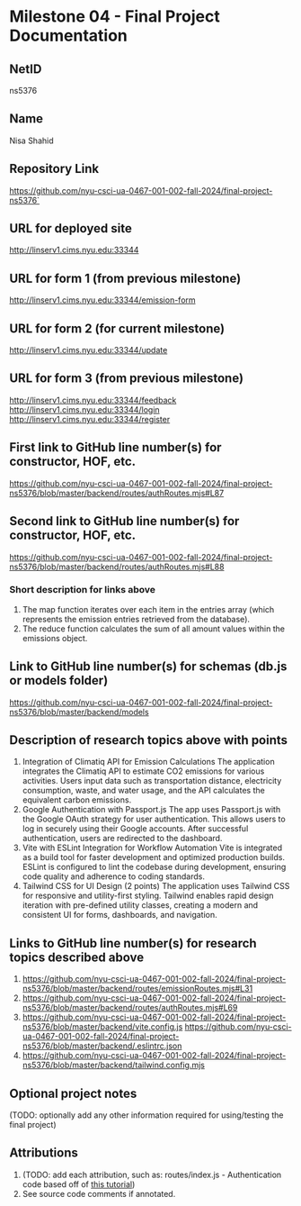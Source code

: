# Milestone 04 - Final Project Documentation

## NetID
ns5376

## Name
Nisa Shahid

## Repository Link
https://github.com/nyu-csci-ua-0467-001-002-fall-2024/final-project-ns5376`

## URL for deployed site
http://linserv1.cims.nyu.edu:33344

## URL for form 1 (from previous milestone)
http://linserv1.cims.nyu.edu:33344/emission-form


## URL for form 2 (for current milestone)
http://linserv1.cims.nyu.edu:33344/update


## URL for form 3 (from previous milestone)
http://linserv1.cims.nyu.edu:33344/feedback
http://linserv1.cims.nyu.edu:33344/login
http://linserv1.cims.nyu.edu:33344/register


## First link to GitHub line number(s) for constructor, HOF, etc.
https://github.com/nyu-csci-ua-0467-001-002-fall-2024/final-project-ns5376/blob/master/backend/routes/authRoutes.mjs#L87

## Second link to GitHub line number(s) for constructor, HOF, etc.
https://github.com/nyu-csci-ua-0467-001-002-fall-2024/final-project-ns5376/blob/master/backend/routes/authRoutes.mjs#L88

### Short description for links above
1. The map function iterates over each item in the entries array (which represents the emission entries retrieved from the database).
2. The reduce function calculates the sum of all amount values within the emissions object.

## Link to GitHub line number(s) for schemas (db.js or models folder)
https://github.com/nyu-csci-ua-0467-001-002-fall-2024/final-project-ns5376/blob/master/backend/models

## Description of research topics above with points
1. Integration of Climatiq API for Emission Calculations
The application integrates the Climatiq API to estimate CO2 emissions for various activities. Users input data such as transportation distance, electricity consumption, waste, and water usage, and the API calculates the equivalent carbon emissions. 
2. Google Authentication with Passport.js
The app uses Passport.js with the Google OAuth strategy for user authentication. This allows users to log in securely using their Google accounts. After successful authentication, users are redirected to the dashboard. 
3. Vite with ESLint Integration for Workflow Automation 
Vite is integrated as a build tool for faster development and optimized production builds. ESLint is configured to lint the codebase during development, ensuring code quality and adherence to coding standards. 
4. Tailwind CSS for UI Design (2 points)
The application uses Tailwind CSS for responsive and utility-first styling. Tailwind enables rapid design iteration with pre-defined utility classes, creating a modern and consistent UI for forms, dashboards, and navigation. 

## Links to GitHub line number(s) for research topics described above
1. https://github.com/nyu-csci-ua-0467-001-002-fall-2024/final-project-ns5376/blob/master/backend/routes/emissionRoutes.mjs#L31
2. https://github.com/nyu-csci-ua-0467-001-002-fall-2024/final-project-ns5376/blob/master/backend/routes/authRoutes.mjs#L69
3. https://github.com/nyu-csci-ua-0467-001-002-fall-2024/final-project-ns5376/blob/master/backend/vite.config.js
https://github.com/nyu-csci-ua-0467-001-002-fall-2024/final-project-ns5376/blob/master/backend/.eslintrc.json
4. https://github.com/nyu-csci-ua-0467-001-002-fall-2024/final-project-ns5376/blob/master/backend/tailwind.config.mjs


## Optional project notes
(TODO: optionally add any other information required for using/testing the final project)

## Attributions
1. (TODO: add each attribution, such as: routes/index.js - Authentication code based off of [this tutorial](http://foo.bar/baz))
2. See source code comments if annotated.
